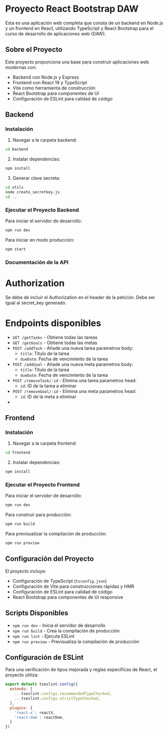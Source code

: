# Proyecto React Bootstrap DAW

Esta es una aplicación web completa que consta de un backend en Node.js y un frontend en React, utilizando TypeScript y React Bootstrap para el curso de desarrollo de aplicaciones web (DAW).

## Sobre el Proyecto

Este proyecto proporciona una base para construir aplicaciones web modernas con:

- Backend con Node.js y Express
- Frontend con React 19 y TypeScript
- Vite como herramienta de construcción
- React Bootstrap para componentes de UI
- Configuración de ESLint para calidad de código

## Backend

### Instalación

1. Navegar a la carpeta backend:
```bash
cd backend
```

2. Instalar dependencias:
```bash
npm install
```

3. Generar clave secreta:
```bash
cd utils
node create_secretkey.js
cd ..
```

### Ejecutar el Proyecto Backend

Para iniciar el servidor de desarrollo:
```bash
npm run dev
```

Para iniciar en modo producción:
```bash
npm start
```

### Documentación de la API

# Authorization

Se debe de incluir el Authorization en el header de la petición. Debe ser igual al secret_key generado.

# Endpoints disponibles
- `GET /getTasks` - Obtiene todas las tareas
- `GET /getGoals` - Obtiene todas las metas
- `POST /addTask` - Añade una nueva tarea
parametros body:
  - `title`: Título de la tarea
  - `dueDate`: Fecha de vencimiento de la tarea
- `POST /addGoal` - Añade una nueva meta
parametros body:
  - `title`: Título de la tarea
  - `dueDate`: Fecha de vencimiento de la tarea
- `POST /removeTask/:id` - Elimina una tarea
parametros head:
  - `id`: ID de la tarea a eliminar
- `POST /removeGoal/:id` - Elimina una meta
parametros head:
  - `id`: ID de la meta a eliminar
- 

## Frontend

### Instalación

1. Navegar a la carpeta frontend:
```bash
cd frontend
```

2. Instalar dependencias:
```bash
npm install
```

### Ejecutar el Proyecto Frontend

Para iniciar el servidor de desarrollo:
```bash
npm run dev
```

Para construir para producción:
```bash
npm run build
```

Para previsualizar la compilación de producción:
```bash
npm run preview
```

## Configuración del Proyecto

El proyecto incluye:

- Configuración de TypeScript (`tsconfig.json`)
- Configuración de Vite para construcciones rápidas y HMR
- Configuración de ESLint para calidad de código
- React Bootstrap para componentes de UI responsive

## Scripts Disponibles

- `npm run dev` - Inicia el servidor de desarrollo
- `npm run build` - Crea la compilación de producción
- `npm run lint` - Ejecuta ESLint
- `npm run preview` - Previsualiza la compilación de producción

## Configuración de ESLint

Para una verificación de tipos mejorada y reglas específicas de React, el proyecto utiliza:

```js
export default tseslint.config({
  extends: [
    ...tseslint.configs.recommendedTypeChecked,
    ...tseslint.configs.strictTypeChecked,
  ],
  plugins: {
    'react-x': reactX,
    'react-dom': reactDom,
  }
})
```
